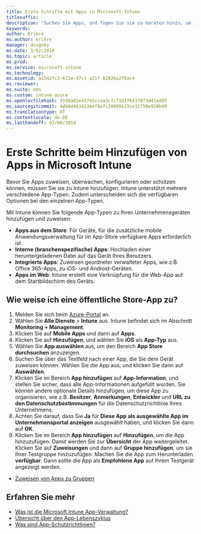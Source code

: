 ```yaml
---
title: Erste Schritte mit Apps in Microsoft Intune
titlesuffix: 
description: "Suchen Sie Apps, und fügen Sie sie zu Geräten hinzu, um Ihren Mitarbeitern die Arbeit zu erleichtern."
keywords: 
author: Erikre
ms.author: erikre
manager: dougeby
ms.date: 3/02/2018
ms.topic: article
ms.prod: 
ms.service: microsoft-intune
ms.technology: 
ms.assetid: a1542fc3-672e-47c1-a21f-82826a2f8ac4
ms.reviewer: 
ms.suite: ems
ms.custom: intune-azure
ms.openlocfilehash: 3198a62e437e5ccaa3cfc71d1f643f073d41ed05
ms.sourcegitcommit: 4db0498342364f8a7c28995b15ce32759e920b99
ms.translationtype: HT
ms.contentlocale: de-DE
ms.lasthandoff: 03/08/2018
---
```

# <a name="get-started-with-adding-apps-in-microsoft-intune"></a>Erste Schritte beim Hinzufügen von Apps in Microsoft Intune

Bevor Sie Apps zuweisen, überwachen, konfigurieren oder schützen können, müssen Sie sie zu Intune hinzufügen. Intune unterstützt mehrere verschiedene App-Typen. Zudem unterscheiden sich die verfügbaren Optionen bei den einzelnen App-Typen.

Mit Intune können Sie folgende App-Typen zu Ihren Unternehmensgeräten hinzufügen und zuweisen:
- **Apps aus dem Store**: Für Geräte, für die zusätzliche mobile Anwendungsverwaltung für im App-Store verfügbare Apps erforderlich ist.
- **Interne (branchenspezifische) Apps**: Hochladen einer heruntergeladenen Datei auf das Gerät Ihres Benutzers.
- **Integrierte Apps**: Zuweisen geordneter verwalteter Apps, wie z.B. Office 365-Apps, zu iOS- und Android-Geräten.
- **Apps im Web**: Intune erstellt eine Verknüpfung für die Web-App auf dem Startbildschirm des Geräts.

## <a name="how-do-i-assign-a-public-store-app"></a>Wie weise ich eine öffentliche Store-App zu?

1. Melden Sie sich beim [Azure-Portal](https://portal.azure.com) an.
2. Wählen Sie **Alle Dienste** > **Intune** aus. Intune befindet sich im Abschnitt **Monitoring + Management**.
3. Klicken Sie auf **Mobile Apps** und dann auf **Apps**.
4. Klicken Sie auf **Hinzufügen**, und wählen Sie **iOS** als **App-Typ** aus.
5. Wählen Sie **App auswählen** aus, um den Bereich **App Store durchsuchen** anzuzeigen.
6. Suchen Sie über das Textfeld nach einer App, die Sie dem Gerät zuweisen können. Wählen Sie die App aus, und klicken Sie dann auf **Auswählen**.
7. Klicken Sie im Bereich **App hinzufügen** auf **App-Information**, und stellen Sie sicher, dass alle App-Informationen aufgefüllt wurden. Sie können andere optionale Details hinzufügen, um diese App zu organisieren, wie z.B. **Besitzer**, **Anmerkungen**, **Entwickler** und **URL zu den Datenschutzbestimmungen** für die Datenschutzrichtlinie Ihres Unternehmens.
8. Achten Sie darauf, dass Sie **Ja** für **Diese App als ausgewählte App im Unternehmensportal anzeigen** ausgewählt haben, und klicken Sie dann auf **OK**.
9. Klicken Sie im Bereich **App hinzufügen** auf **Hinzufügen**, um die App hinzuzufügen. Damit werden Sie zur **Übersicht** der App weitergeleitet. Klicken Sie auf **Zuweisungen** und dann auf **Gruppe hinzufügen**, um sie Ihrer Testgruppe hinzuzufügen. Machen Sie die App zum Herunterladen **verfügbar**. Dann sollte die App als **Empfohlene App** auf Ihrem Testgerät angezeigt werden.


- [Zuweisen von Apps zu Gruppen](apps-deploy.md)

## <a name="learn-more"></a>Erfahren Sie mehr

* [Was ist die Microsoft Intune App-Verwaltung?](app-management.md)
* [Übersicht über den App-Lebenszyklus](app-lifecycle.md)
* [Was sind App-Schutzrichtlinien?](app-protection-policy.md)
